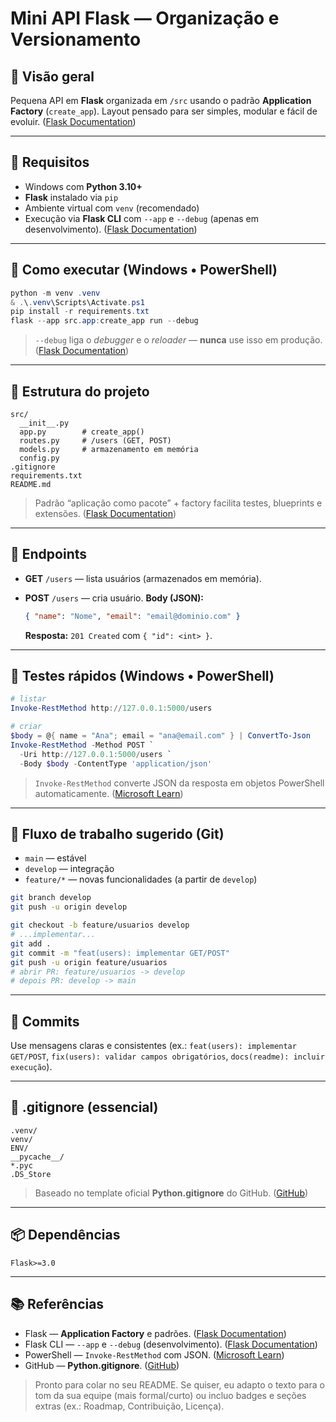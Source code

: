 # Mini API Flask — Organização e Versionamento

## 📌 Visão geral

Pequena API em **Flask** organizada em `/src` usando o padrão **Application Factory** (`create_app`). Layout pensado para ser simples, modular e fácil de evoluir. ([Flask Documentation][1])

---

## 🧰 Requisitos

* Windows com **Python 3.10+**
* **Flask** instalado via `pip`
* Ambiente virtual com `venv` (recomendado)
* Execução via **Flask CLI** com `--app` e `--debug` (apenas em desenvolvimento). ([Flask Documentation][2])

---

## 🚀 Como executar (Windows • PowerShell)

```powershell
python -m venv .venv
& .\.venv\Scripts\Activate.ps1
pip install -r requirements.txt
flask --app src.app:create_app run --debug
```

> `--debug` liga o *debugger* e o *reloader* — **nunca** use isso em produção. ([Flask Documentation][3])

---

## 📁 Estrutura do projeto

```
src/
  __init__.py
  app.py        # create_app()
  routes.py     # /users (GET, POST)
  models.py     # armazenamento em memória
  config.py
.gitignore
requirements.txt
README.md
```

> Padrão “aplicação como pacote” + factory facilita testes, blueprints e extensões. ([Flask Documentation][4])

---

## 🔗 Endpoints

* **GET** `/users` — lista usuários (armazenados em memória).
* **POST** `/users` — cria usuário. **Body (JSON):**

  ```json
  { "name": "Nome", "email": "email@dominio.com" }
  ```

  **Resposta:** `201 Created` com `{ "id": <int> }`.

---

## 🧪 Testes rápidos (Windows • PowerShell)

```powershell
# listar
Invoke-RestMethod http://127.0.0.1:5000/users

# criar
$body = @{ name = "Ana"; email = "ana@email.com" } | ConvertTo-Json
Invoke-RestMethod -Method POST `
  -Uri http://127.0.0.1:5000/users `
  -Body $body -ContentType 'application/json'
```

> `Invoke-RestMethod` converte JSON da resposta em objetos PowerShell automaticamente. ([Microsoft Learn][5])

---

## 🧭 Fluxo de trabalho sugerido (Git)

* `main` — estável
* `develop` — integração
* `feature/*` — novas funcionalidades (a partir de `develop`)

```bash
git branch develop
git push -u origin develop

git checkout -b feature/usuarios develop
# ...implementar...
git add .
git commit -m "feat(users): implementar GET/POST"
git push -u origin feature/usuarios
# abrir PR: feature/usuarios -> develop
# depois PR: develop -> main
```

---

## 📝 Commits

Use mensagens claras e consistentes (ex.: `feat(users): implementar GET/POST`, `fix(users): validar campos obrigatórios`, `docs(readme): incluir execução`).

---

## 🙈 .gitignore (essencial)

```
.venv/
venv/
ENV/
__pycache__/
*.pyc
.DS_Store
```

> Baseado no template oficial **Python.gitignore** do GitHub. ([GitHub][6])

---

## 📦 Dependências

```
Flask>=3.0
```

---

## 📚 Referências

* Flask — **Application Factory** e padrões. ([Flask Documentation][1])
* Flask CLI — `--app` e `--debug` (desenvolvimento). ([Flask Documentation][2])
* PowerShell — `Invoke-RestMethod` com JSON. ([Microsoft Learn][5])
* GitHub — **Python.gitignore**. ([GitHub][6])

> Pronto para colar no seu README. Se quiser, eu adapto o texto para o tom da sua equipe (mais formal/curto) ou incluo badges e seções extras (ex.: Roadmap, Contribuição, Licença).

[1]: https://flask.palletsprojects.com/en/stable/patterns/appfactories/?utm_source=chatgpt.com "Application Factories — Flask Documentation (3.1.x)"
[2]: https://flask.palletsprojects.com/en/stable/cli/?utm_source=chatgpt.com "Command Line Interface — Flask Documentation (3.1.x)"
[3]: https://flask.palletsprojects.com/en/stable/debugging/?utm_source=chatgpt.com "Debugging Application Errors — Flask Documentation (3.1.x)"
[4]: https://flask.palletsprojects.com/en/stable/patterns/?utm_source=chatgpt.com "Patterns for Flask — Flask Documentation (3.1.x)"
[5]: https://learn.microsoft.com/en-us/powershell/module/microsoft.powershell.utility/invoke-restmethod?view=powershell-7.5&utm_source=chatgpt.com "Invoke-RestMethod - PowerShell"
[6]: https://raw.githubusercontent.com/github/gitignore/master/Python.gitignore?utm_source=chatgpt.com "Python .gitignore - GitHub"
